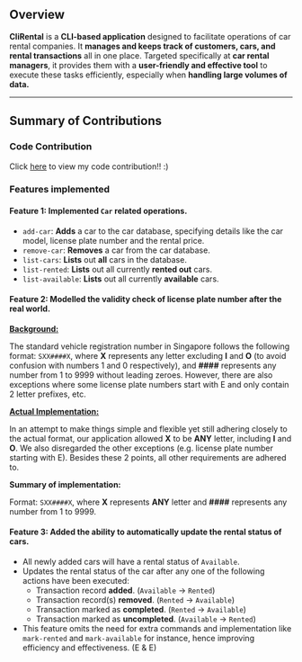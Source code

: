 ## Overview

**CliRental** is a **CLI-based application** designed to facilitate operations of car rental
companies. It **manages and keeps track of customers, cars, and rental transactions** all
in one place. Targeted specifically at **car rental managers**, it provides them with a
**user-friendly and effective tool** to execute these tasks efficiently, especially when
**handling large volumes of data.**

---
## Summary of Contributions

### Code Contribution

Click [here](https://nus-cs2113-ay2425s1.github.io/tp-dashboard/?search=ct9aryan&breakdown=true&sort=groupTitle%20dsc&sortWithin=title&since=2024-09-20&timeframe=commit&mergegroup=&groupSelect=groupByRepos&checkedFileTypes=docs~functional-code~test-code~other&tabOpen=true&tabType=authorship&tabAuthor=CT9ARyan&tabRepo=AY2425S1-CS2113-T11-3%2Ftp%5Bmaster%5D&authorshipIsMergeGroup=false&authorshipFileTypes=docs~functional-code~test-code&authorshipIsBinaryFileTypeChecked=false&authorshipIsIgnoredFilesChecked=false)
to view my code contribution!! :)

### Features implemented

#### Feature 1: Implemented `Car` related operations.
- `add-car`: **Adds** a car to the car database, specifying details like
  the car model, license plate number and the rental price.
- `remove-car`: **Removes** a car from the car database.
- `list-cars`: **Lists** out **all** cars in the database.
- `list-rented`: **Lists** out all currently **rented out** cars.
- `list-available`: **Lists** out all currently **available** cars.

#### Feature 2: Modelled the validity check of license plate number after the real world.

**<u>Background:</u>**

The standard vehicle registration number in Singapore follows the
following format: `SXX####X`, where **X** represents any letter excluding
**I** and **O** (to avoid confusion with numbers 1 and 0 respectively), and
**\####** represents any number from 1 to 9999 without leading zeroes. However, there are
also exceptions where some license plate numbers start with E and only contain 2 letter
prefixes, etc.

**<u>Actual Implementation:</u>**

In an attempt to make things simple and flexible yet still adhering closely to the
actual format, our application allowed **X** to be **ANY** letter, including **I** and **O**.
We also disregarded the other exceptions (e.g. license plate number starting with E). Besides
these 2 points, all other requirements are adhered to.

**Summary of implementation:**

Format: `SXX####X`, where **X** represents **ANY** letter and **\####** represents
any number from 1 to 9999.

#### Feature 3: Added the ability to automatically update the rental status of cars.

- All newly added cars will have a rental status of `Available`.
- Updates the rental status of the car after any one of the following actions have
  been executed:
    - Transaction record **added**. (`Available` -> `Rented`)
    - Transaction record(s) **removed**. (`Rented` -> `Available`)
    - Transaction marked as **completed**. (`Rented` -> `Available`)
    - Transaction marked as **uncompleted**. (`Available` -> `Rented`)
- This feature omits the need for extra commands and implementation like `mark-rented`
  and `mark-available` for instance, hence improving efficiency and effectiveness. (E & E)

